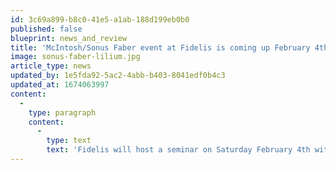 ```yaml
---
id: 3c69a899-b8c0-41e5-a1ab-188d199eb0b0
published: false
blueprint: news_and_review
title: 'McIntosh/Sonus Faber event at Fidelis is coming up February 4th 2023!'
image: sonus-faber-lilium.jpg
article_type: news
updated_by: 1e5fda92-5ac2-4abb-b403-8041edf0b4c3
updated_at: 1674063997
content:
  -
    type: paragraph
    content:
      -
        type: text
        text: 'Fidelis will host a seminar on Saturday February 4th with sessions at 1:00 and 3:30 PM. The presenter will be William Kline, Global Training Manager for the McIntosh Group. William will be presenting the brand new McIntosh MC451 hybrid amplifiers along with the spectacular Sonus Faber Lilium speakers. Seating will be limited and we kindly request an RSVP for all attendees. Refreshments will be provided and there will be drawings for some exciting door prizes! We look forward to seeing everyone there and touring the world of McIntosh and Sonus Faber.'
---
```

